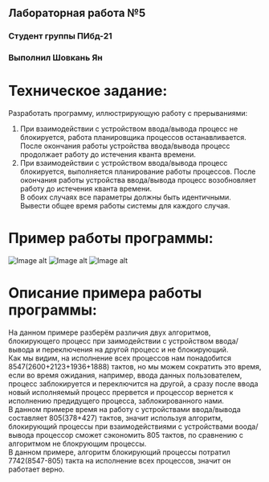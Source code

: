 ## Лабораторная работа №5
### Студент группы ПИбд-21
### Выполнил Шовкань Ян
# Техническое задание:
Разработать программу, иллюстрирующую работу с прерываниями:
1. При взаимодействии с устройством ввода/вывода процесс не блокируется, работа
планировщика процессов останавливается. После окончания работы устройства
ввода/вывода процесс продолжает работу до истечения кванта времени.
2. При взаимодействии с устройством ввода/вывода процесс блокируется, выполняется
планирование работы процессов. После окончания работы устройства ввода/вывода процесс
возобновляет работу до истечения кванта времени.<br/>
В обоих случаях все параметры должны быть идентичными. Вывести общее время
работы системы для каждого случая.
# Пример работы программы:
![Image alt](https://media.discordapp.net/attachments/735434200047550514/788870136530599947/30.png?width=800&height=640)
![Image alt](https://media.discordapp.net/attachments/735434200047550514/788870137536184341/31.png?width=800&height=640)
![Image alt](https://media.discordapp.net/attachments/735434200047550514/788870135695671316/32.png?width=800&height=640)
# Описание примера работы программы:
На данном примере разберём различия двух алгоритмов, блокирующего процесс при заимодействии с устройством ввода/вывода и переключения на другой процесс и не блокирующий.<br/>
Как мы видим, на исполнение всех процессов нам понадобится 8547(2600+2123+1936+1888) тактов, но мы можем сократить это время, если во время ожидания, например, ввода данных пользователем, процесс заблокируется и переключится на другой, а сразу после ввода новый исполняемый процесс прервется и процессор вернется к исполнению предидущего процесса, заблокированного нами.<br/>
В данном примере время на работу с устройствами ввода/вывода составляет 805(378+427) тактов, значит используя алгоритм, блокирующий процессы при взаимодействиями с устройствами воода/вывода процессор сможет сэкономить 805 тактов, по сравнению с алгоритмом не блокрующим процессы.<br/>
В данном примере, алгоритм блокирующий процессы потратил 7742(8547-805) такта на исполнение всех процессов, значит он работает верно. 
 
